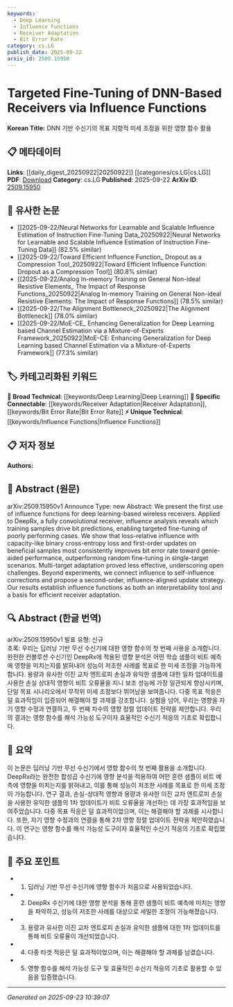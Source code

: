```yaml
---
keywords:
  - Deep Learning
  - Influence Functions
  - Receiver Adaptation
  - Bit Error Rate
category: cs.LG
publish_date: 2025-09-22
arxiv_id: 2509.15950
---
```


<!-- KEYWORD_LINKING_METADATA:
{
  "processed_timestamp": "2025-09-23T10:39:07.413957",
  "vocabulary_version": "1.0",
  "selected_keywords": [
    "Deep Learning",
    "Influence Functions",
    "Receiver Adaptation",
    "Bit Error Rate"
  ],
  "rejected_keywords": [],
  "similarity_scores": {
    "Deep Learning": 0.85,
    "Influence Functions": 0.9,
    "Receiver Adaptation": 0.82,
    "Bit Error Rate": 0.8
  },
  "extraction_method": "AI_prompt_based",
  "budget_applied": true,
  "candidates_json": {
    "candidates": [
      {
        "surface": "Deep Learning",
        "canonical": "Deep Learning",
        "aliases": [],
        "category": "broad_technical",
        "rationale": "Deep Learning is a foundational concept for understanding the use of influence functions in neural networks.",
        "novelty_score": 0.3,
        "connectivity_score": 0.9,
        "specificity_score": 0.5,
        "link_intent_score": 0.85
      },
      {
        "surface": "Influence Functions",
        "canonical": "Influence Functions",
        "aliases": [],
        "category": "unique_technical",
        "rationale": "Influence Functions are central to the paper's methodology for improving receiver performance.",
        "novelty_score": 0.75,
        "connectivity_score": 0.7,
        "specificity_score": 0.8,
        "link_intent_score": 0.9
      },
      {
        "surface": "Receiver Adaptation",
        "canonical": "Receiver Adaptation",
        "aliases": [
          "Receiver Fine-Tuning"
        ],
        "category": "specific_connectable",
        "rationale": "Receiver Adaptation is a specific application of influence functions, linking to broader adaptation strategies.",
        "novelty_score": 0.65,
        "connectivity_score": 0.78,
        "specificity_score": 0.72,
        "link_intent_score": 0.82
      },
      {
        "surface": "Bit Error Rate",
        "canonical": "Bit Error Rate",
        "aliases": [
          "BER"
        ],
        "category": "specific_connectable",
        "rationale": "Bit Error Rate is a key performance metric in evaluating the effectiveness of the proposed methods.",
        "novelty_score": 0.55,
        "connectivity_score": 0.68,
        "specificity_score": 0.77,
        "link_intent_score": 0.8
      }
    ],
    "ban_list_suggestions": [
      "method",
      "experiment",
      "performance"
    ]
  },
  "decisions": [
    {
      "candidate_surface": "Deep Learning",
      "resolved_canonical": "Deep Learning",
      "decision": "linked",
      "scores": {
        "novelty": 0.3,
        "connectivity": 0.9,
        "specificity": 0.5,
        "link_intent": 0.85
      }
    },
    {
      "candidate_surface": "Influence Functions",
      "resolved_canonical": "Influence Functions",
      "decision": "linked",
      "scores": {
        "novelty": 0.75,
        "connectivity": 0.7,
        "specificity": 0.8,
        "link_intent": 0.9
      }
    },
    {
      "candidate_surface": "Receiver Adaptation",
      "resolved_canonical": "Receiver Adaptation",
      "decision": "linked",
      "scores": {
        "novelty": 0.65,
        "connectivity": 0.78,
        "specificity": 0.72,
        "link_intent": 0.82
      }
    },
    {
      "candidate_surface": "Bit Error Rate",
      "resolved_canonical": "Bit Error Rate",
      "decision": "linked",
      "scores": {
        "novelty": 0.55,
        "connectivity": 0.68,
        "specificity": 0.77,
        "link_intent": 0.8
      }
    }
  ]
}
-->

# Targeted Fine-Tuning of DNN-Based Receivers via Influence Functions

**Korean Title:** DNN 기반 수신기의 목표 지향적 미세 조정을 위한 영향 함수 활용

## 📋 메타데이터

**Links**: [[daily_digest_20250922|20250922]] [[categories/cs.LG|cs.LG]]
**PDF**: [Download](https://arxiv.org/pdf/2509.15950.pdf)
**Category**: cs.LG
**Published**: 2025-09-22
**ArXiv ID**: [2509.15950](https://arxiv.org/abs/2509.15950)

## 🔗 유사한 논문
- [[2025-09-22/Neural Networks for Learnable and Scalable Influence Estimation of Instruction Fine-Tuning Data_20250922|Neural Networks for Learnable and Scalable Influence Estimation of Instruction Fine-Tuning Data]] (82.5% similar)
- [[2025-09-22/Toward Efficient Influence Function_ Dropout as a Compression Tool_20250922|Toward Efficient Influence Function: Dropout as a Compression Tool]] (80.8% similar)
- [[2025-09-22/Analog In-memory Training on General Non-ideal Resistive Elements_ The Impact of Response Functions_20250922|Analog In-memory Training on General Non-ideal Resistive Elements: The Impact of Response Functions]] (78.5% similar)
- [[2025-09-22/The Alignment Bottleneck_20250922|The Alignment Bottleneck]] (78.0% similar)
- [[2025-09-22/MoE-CE_ Enhancing Generalization for Deep Learning based Channel Estimation via a Mixture-of-Experts Framework_20250922|MoE-CE: Enhancing Generalization for Deep Learning based Channel Estimation via a Mixture-of-Experts Framework]] (77.3% similar)

## 🏷️ 카테고리화된 키워드
**🧠 Broad Technical**: [[keywords/Deep Learning|Deep Learning]]
**🔗 Specific Connectable**: [[keywords/Receiver Adaptation|Receiver Adaptation]], [[keywords/Bit Error Rate|Bit Error Rate]]
**⚡ Unique Technical**: [[keywords/Influence Functions|Influence Functions]]

## 📋 저자 정보

**Authors:** 

## 📄 Abstract (원문)

arXiv:2509.15950v1 Announce Type: new 
Abstract: We present the first use of influence functions for deep learning-based wireless receivers. Applied to DeepRx, a fully convolutional receiver, influence analysis reveals which training samples drive bit predictions, enabling targeted fine-tuning of poorly performing cases. We show that loss-relative influence with capacity-like binary cross-entropy loss and first-order updates on beneficial samples most consistently improves bit error rate toward genie-aided performance, outperforming random fine-tuning in single-target scenarios. Multi-target adaptation proved less effective, underscoring open challenges. Beyond experiments, we connect influence to self-influence corrections and propose a second-order, influence-aligned update strategy. Our results establish influence functions as both an interpretability tool and a basis for efficient receiver adaptation.

## 🔍 Abstract (한글 번역)

arXiv:2509.15950v1 발표 유형: 신규  
초록: 우리는 딥러닝 기반 무선 수신기에 대한 영향 함수의 첫 번째 사용을 소개합니다. 완전한 컨볼루션 수신기인 DeepRx에 적용된 영향 분석은 어떤 학습 샘플이 비트 예측에 영향을 미치는지를 밝혀내어 성능이 저조한 사례를 목표로 한 미세 조정을 가능하게 합니다. 용량과 유사한 이진 교차 엔트로피 손실과 유익한 샘플에 대한 일차 업데이트를 사용한 손실 상대적 영향이 비트 오류율을 지니 보조 성능에 가장 일관되게 향상시키며, 단일 목표 시나리오에서 무작위 미세 조정보다 뛰어남을 보여줍니다. 다중 목표 적응은 덜 효과적임이 입증되어 해결해야 할 과제를 강조합니다. 실험을 넘어, 우리는 영향을 자기 영향 수정과 연결하고, 두 번째 차수의 영향 정렬 업데이트 전략을 제안합니다. 우리의 결과는 영향 함수를 해석 가능성 도구이자 효율적인 수신기 적응의 기초로 확립합니다.

## 📝 요약

이 논문은 딥러닝 기반 무선 수신기에서 영향 함수의 첫 번째 활용을 소개합니다. DeepRx라는 완전한 합성곱 수신기에 영향 분석을 적용하여 어떤 훈련 샘플이 비트 예측에 영향을 미치는지를 밝혀내고, 이를 통해 성능이 저조한 사례를 목표로 한 미세 조정이 가능합니다. 연구 결과, 손실-상대적 영향과 용량과 유사한 이진 교차 엔트로피 손실을 사용한 유익한 샘플의 1차 업데이트가 비트 오류율을 개선하는 데 가장 효과적임을 보여주었습니다. 다중 목표 적응은 덜 효과적이었으며, 이는 해결해야 할 과제를 시사합니다. 또한, 자기 영향 수정과의 연결을 통해 2차 영향 정렬 업데이트 전략을 제안하였습니다. 이 연구는 영향 함수를 해석 가능성 도구이자 효율적인 수신기 적응의 기초로 확립했습니다.

## 🎯 주요 포인트

- 1. 딥러닝 기반 무선 수신기에 영향 함수가 처음으로 사용되었습니다.
- 2. DeepRx 수신기에 대한 영향 분석을 통해 훈련 샘플이 비트 예측에 미치는 영향을 파악하고, 성능이 저조한 사례를 대상으로 세밀한 조정이 가능해졌습니다.
- 3. 용량과 유사한 이진 교차 엔트로피 손실과 유익한 샘플에 대한 1차 업데이트를 통해 비트 오류율이 개선되었습니다.
- 4. 다중 타겟 적응은 덜 효과적이었으며, 이는 해결해야 할 과제를 남겼습니다.
- 5. 영향 함수를 해석 가능성 도구 및 효율적인 수신기 적응의 기초로 활용할 수 있음을 입증했습니다.


---

*Generated on 2025-09-23 10:39:07*